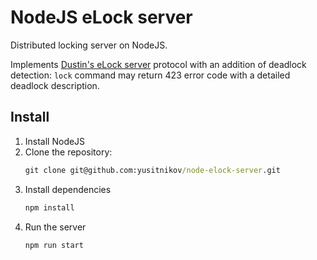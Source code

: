 # NodeJS eLock server
Distributed locking server on NodeJS.

Implements [Dustin's eLock server](https://github.com/dustin/elock) protocol with an addition of deadlock detection:
`lock` command may return 423 error code with a detailed deadlock description.

## Install

1. Install NodeJS
2. Clone the repository:
   ```cmd
   git clone git@github.com:yusitnikov/node-elock-server.git
   ```
3. Install dependencies
   ```cmd
   npm install
   ```
4. Run the server
   ```cmd
   npm run start
   ```
